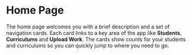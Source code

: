 # Home Page

The home page welcomes you with a brief description and a set of navigation cards.
Each card links to a key area of the app like **Students**, **Curriculums** and
**Upload Work**. The cards show counts for your students and curriculums so you
can quickly jump to where you need to go.
